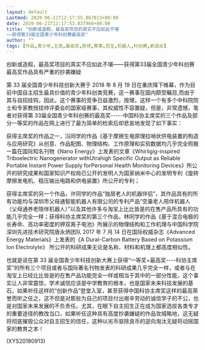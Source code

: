 ```yaml
---
layout: default
Lastmod: 2020-06-21T12:17:55.867813+00:00
date: 2020-06-21T12:17:53.837966+00:00
title: "创新或造假，最高奖项目的真实不应如此不堪
——获得第33届全国青少年科创赛最高奖"
author: ""
tags: [作品,青少年,主席,最高奖,获得,赛事,招生,机器人,科创赛,新语丝]
---
```


创新或造假，最高奖项目的真实不应如此不堪——获得第33届全国青少年科创赛最高奖作品具有严重的抄袭嫌疑

第 33 届全国青少年科技创新大赛于 2018 年 8 月 19 日在重庆降下帷幕，作为目前中国自主招生最具价值的青少年科创类竞赛，这一赛事在国内颇受瞩目,而由于其与自招挂钩，因此，这个赛事的竞争日益激烈，按理，这样一个有多个中科院院士和专家教授挂帅评委会的国家级赛事，其权威性不容置疑，但是，非常遗憾，笔者对获得第 33届全国青少年科创赛的最高奖-----中国科协主席奖的三个作品及部分一等奖的作品在网上进行了最为简单的检索后却悲哀地发现了如下事实：

获得主席奖的作品之一，冯同学的作品《基于摩擦生电原理拉哨状供电装置的构造与应用研究》从创意、作品配图、物理结构、工作原理和实验数据均几乎完全照搬一篇在国际知名刊物《Nano Energy》上发表的文章《Whirligig-inspired Triboelectric Nanogenerator withUtrahigh Specific Output as Reliable Portable Instant Power Supply forPersonal Health Monitoring Devices》所公开的研究成果和国家知识产权局已公开的发明人为国家纳米中心的发明专利《旋转摩擦发电机、稳压输出电路和供电装置》所公开的专利；

获得主席奖的另一个作品，许同学的作品“独居老人的机器伴侣”，其作品具有的所有功能均与深圳市父母通智能机器人有限公司的专利产品“空巢老人陪伴机器人（父母通养老陪伴机器人）”以及其他许多与淘宝上比比皆是的在售产品所具有的功能几乎完全一样；获得科协主席奖的第三个作品，林同学的作品《基于混合电极的长寿命、高功率密度的钾双离子电池》所展示的物理结构和工作机理与中国科学院深圳先进技术研究院唐永炳团队 2017 年 7 月 14 日在国际权威杂志《Advanced Energy Materials》上发表的《A Dural-Carbon Battery Based on Potassium Ion Electrolyte》 所公开的科研成果无论是名称、材料和机理上都高度相似性。

也就是说在第 33 届全国青少年科技创新大赛上获得“一等奖+最高奖----科协主席奖”的所有三个项目或者与国际著名刊物发表的科研成果几乎完全一样，或者与在淘宝上已经比比皆是的在售产品功能完全一样或相当于其中的一部分性能，这个事实让人非常震惊，学术诚信应该是中学教育的根本，也是国家未来科技发展的基石，如果听任这样的“创新作品”登堂入室，甚至获得中国科协主席奖这样的最高荣誉而听之任之，这不但是对那些为自己的项目付出艰辛劳动的诚信学子的不公，也是对国家未来发展的不负责任。尤其，在眼下自主招生正在成为国家选拔各类专才的重要途径的教改当口，如果听任这种具有高度抄袭嫌疑的作品攻城略地，这无疑将彻底摧毁公众对自主招生的信任，这种以劣币驱除良币的逆向淘汰无疑将动摇国家的教育之本！

(XYS20180913)

